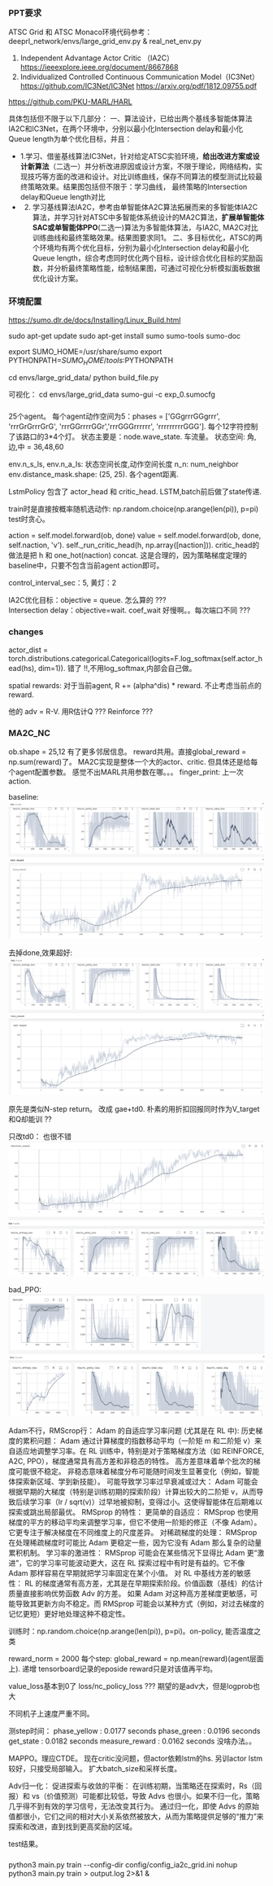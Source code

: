 ### PPT要求
ATSC Grid 和 ATSC Monaco环境代码参考：deeprl_network/envs/large_grid_env.py & real_net_env.py

1. Independent Advantage Actor Critic （IA2C）
https://ieeexplore.ieee.org/document/8667868
2. Individualized Controlled Continuous Communication Model（IC3Net）
https://github.com/IC3Net/IC3Net
https://arxiv.org/pdf/1812.09755.pdf

https://github.com/PKU-MARL/HARL

具体包括但不限于以下几部分：
一、算法设计，已给出两个基线多智能体算法IA2C和IC3Net，在两个环境中，分别以最小化Intersection delay和最小化Queue length为单个优化目标，并且：
- 1.学习、借鉴基线算法IC3Net，针对给定ATSC实验环境，**给出改进方案或设计新算法**（二选一）并分析改进原因或设计方案，不限于理论，网络结构，实现技巧等方面的改进和设计。对比训练曲线，保存不同算法的模型测试比较最终策略效果。结果图包括但不限于：学习曲线， 最终策略的Intersection delay和Queue length对比
- 2. 学习基线算法IA2C，参考由单智能体A2C算法拓展而来的多智能体IA2C算法，并学习针对ATSC中多智能体系统设计的MA2C算法，**扩展单智能体SAC或单智能体PPO**(二选一)算法为多智能体算法，与IA2C, MA2C对比训练曲线和最终策略效果。结果图要求同1。
二、多目标优化，ATSC的两个环境均有两个优化目标，分别为最小化Intersection delay和最小化Queue length，综合考虑同时优化两个目标，设计综合优化目标的奖励函数，并分析最终策略性能，绘制结果图，可通过可视化分析模拟面板数据优化设计方案。


### 环境配置
https://sumo.dlr.de/docs/Installing/Linux_Build.html 

<!-- sudo apt-get install -y software-properties-common
sudo add-apt-repository ppa:sumo/stable -->
sudo apt-get update
sudo apt-get install sumo sumo-tools sumo-doc

export SUMO_HOME=/usr/share/sumo
export PYTHONPATH=$SUMO_HOME/tools:$PYTHONPATH

cd envs/large_grid_data/
python build_file.py

可视化：
cd envs/large_grid_data
sumo-gui -c exp_0.sumocfg

### 
25个agent。
每个agent动作空间为5：phases = ['GGgrrrGGgrrr', 'rrrGrGrrrGrG', 'rrrGGrrrrGGr','rrrGGGrrrrrr', 'rrrrrrrrrGGG']. 每个12字符控制了该路口的3*4个灯。
状态主要是：node.wave_state. 车流量。
状态空间: 角,边,中 = 36,48,60

env.n_s_ls, env.n_a_ls: 状态空间长度,动作空间长度 
n_n: num_neighbor
env.distance_mask.shape: (25, 25). 各个agent距离.

LstmPolicy 包含了 actor_head 和 critic_head. 
LSTM,batch前后做了state传递. 

train时是直接按概率随机选动作: np.random.choice(np.arange(len(pi)), p=pi)
test时贪心。

action = self.model.forward(ob, done)
value = self.model.forward(ob, done, self.naction, 'v'). 
self._run_critic_head(h, np.array([naction])). critic_head的做法是把 h 和 one_hot(naction) concat. 这是合理的，因为策略梯度定理的baseline中，只要不包含当前agent action即可。

control_interval_sec：5, 黄灯：2

IA2C优化目标：objective = queue. 怎么算的 ???  
Intersection delay：objective=wait. coef_wait
好慢啊。。每次端口不同 ???


### changes
actor_dist = torch.distributions.categorical.Categorical(logits=F.log_softmax(self.actor_head(hs), dim=1)). 错了 !!,不用log_softmax,内部会自己做。

spatial rewards: 对于当前agent, R += (alpha^dis) * reward. 不止考虑当前点的reward.

他的 adv = R-V. 用R估计Q ??? Reinforce ???


### MA2C_NC
ob.shape = 25,12
有了更多邻居信息。
reward共用。直接global_reward = np.sum(reward)了。
MA2C实现是整体一个大的actor、critic. 但具体还是给每个agent配置参数。
感觉不出MARL共用参数在哪。。。
finger_print: 上一次action.

baseline:
![alt text](image.png)

去掉done,效果超好:
![alt text](image-1.png)

原先是类似N-step return。
改成 gae+td0. 
朴素的用折扣回报同时作为V_target和Q却能训 ??

只改td0：
也很不错
![alt text](image-2.png)

bad_PPO:
![alt text](image-3.png)


Adam不行，RMScrop行：
Adam 的自适应学习率问题 (尤其是在 RL 中):
历史梯度的累积问题： Adam 通过计算梯度的指数移动平均（一阶矩 m 和二阶矩 v）来自适应地调整学习率。在 RL 训练中，特别是对于策略梯度方法（如 REINFORCE, A2C, PPO），梯度通常具有高方差和非稳态的特性。
高方差意味着单个批次的梯度可能很不稳定。
非稳态意味着梯度分布可能随时间发生显著变化（例如，智能体探索新区域、学到新技能）。
可能导致学习率过早衰减或过大： Adam 可能会根据早期的大梯度（特别是训练初期的探索阶段）计算出较大的二阶矩 v，从而导致后续学习率（lr / sqrt(v)）过早地被抑制，变得过小。这使得智能体在后期难以探索或跳出局部最优。
RMSprop 的特性：
更简单的自适应： RMSprop 也使用梯度的平方的移动平均来调整学习率，但它不使用一阶矩的修正（不像 Adam）。它更专注于解决梯度在不同维度上的尺度差异。
对稀疏梯度的处理： RMSprop 在处理稀疏梯度时可能比 Adam 更稳定一些，因为它没有 Adam 那么复杂的动量累积机制。
学习率的激进性： RMSprop 可能会在某些情况下显得比 Adam 更“激进”，它的学习率可能波动更大，这在 RL 探索过程中有时是有益的。它不像 Adam 那样容易在早期就把学习率固定在某个小值。
对 RL 中基线方差的敏感性：
RL 的梯度通常有高方差，尤其是在早期探索阶段。价值函数（基线）的估计质量直接影响优势函数 Adv 的方差。
如果 Adam 对这种高方差梯度更敏感，可能导致其更新方向不稳定。而 RMSprop 可能会以某种方式（例如，对过去梯度的记忆更短）更好地处理这种不稳定性。

训练时：np.random.choice(np.arange(len(pi)), p=pi)。on-policy, 能否温度之类 

reward_norm = 2000
每个step: global_reward = np.mean(reward)(agent层面上). 递增
tensorboard记录的eposide reward只是对该值再平均。

value_loss基本到0了
loss/nc_policy_loss ??? 
期望的是adv大，但是logprob也大

不同机子上速度严重不同。

测step时间：
  phase_yellow    : 0.0177 seconds
  phase_green     : 0.0196 seconds
  get_state       : 0.0182 seconds
  measure_reward  : 0.0162 seconds
没啥办法。。

MAPPO。理应CTDE。
现在critic没问题，但actor依赖lstm的hs.
另训actor lstm较好，只接受局部输入。
扩大batch_size和采样长度。

Adv归一化：
促进探索与收敛的平衡：
在训练初期，当策略还在探索时，Rs（回报）和 vs（价值预测）可能都比较低，导致 Advs 也很小。如果不归一化，策略几乎得不到有效的学习信号，无法改变其行为。
通过归一化，即使 Advs 的原始值都很小，它们之间的相对大小关系依然被放大，从而为策略提供足够的“推力”来探索和改进，直到找到更高奖励的区域。

test结果。

###
python3 main.py train --config-dir config/config_ia2c_grid.ini 
nohup python3 main.py train > output.log 2>&1 &